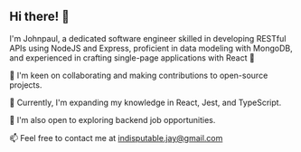 ## Hi there! 👋

I'm Johnpaul, a dedicated software engineer skilled in developing RESTful APIs using NodeJS and Express, proficient in data modeling with MongoDB, and experienced in crafting single-page applications with React 🤖

👀 I'm keen on collaborating and making contributions to open-source projects.

🌱 Currently, I'm expanding my knowledge in React, Jest, and TypeScript.

💞️ I'm also open to exploring backend job opportunities.

📫 Feel free to contact me at indisputable.jay@gmail.com

<!---
debugger0x/debugger0x is a ✨ special ✨ repository because its `README.md` (this file) appears on your GitHub profile.
You can click the Preview link to take a look at your changes.
--->


